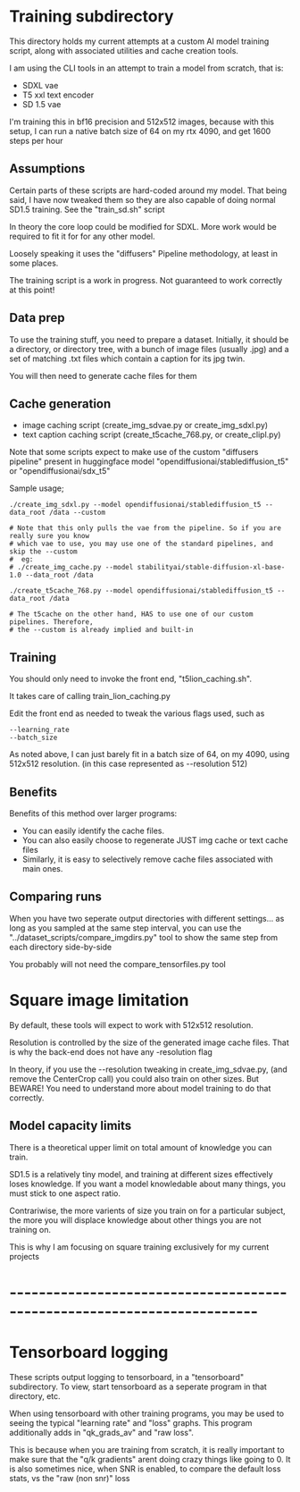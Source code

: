 # Training subdirectory

This directory holds my current attempts at a custom AI model training script,
along with associated utilities and cache creation tools.

I am using the CLI tools in an attempt to train a model from scratch, that is:

* SDXL vae
* T5 xxl text encoder
* SD 1.5 vae

I'm training this in bf16 precision and 512x512 images, because with this setup,
I can run a native batch size of 64 on my rtx 4090, and get
1600 steps per hour

## Assumptions

Certain parts of these scripts are hard-coded around my model.
That being said, I have now tweaked them so they are also capable 
of doing normal SD1.5 training.
See the "train_sd.sh" script

In theory the core loop could be modified for SDXL.
More work would be required to fit it for for any other model.

Loosely speaking it uses the "diffusers" Pipeline methodology, at least in some places.

The training script is a work in progress. Not guaranteed to work correctly at this point!

## Data prep

To use the training stuff, you need to prepare a dataset.
Initially, it should be a directory, or directory tree, with a bunch of image files
(usually .jpg) and a set of matching .txt files which contain a caption for its jpg twin.

You will then need to generate cache files for them

## Cache generation

* image caching script (create_img_sdvae.py or create_img_sdxl.py)
* text caption caching script (create_t5cache_768.py, or create_clipl.py)


Note that some scripts expect to make use of the custom "diffusers pipeline" present in
huggingface model "opendiffusionai/stablediffusion_t5"
or "opendiffusionai/sdx_t5"

Sample usage;

    ./create_img_sdxl.py --model opendiffusionai/stablediffusion_t5 --data_root /data --custom

    # Note that this only pulls the vae from the pipeline. So if you are really sure you know
    # which vae to use, you may use one of the standard pipelines, and skip the --custom
    #  eg:
    # ./create_img_cache.py --model stabilityai/stable-diffusion-xl-base-1.0 --data_root /data 

    ./create_t5cache_768.py --model opendiffusionai/stablediffusion_t5 --data_root /data

    # The t5cache on the other hand, HAS to use one of our custom pipelines. Therefore,
    # the --custom is already implied and built-in

## Training

You should only need to invoke the front end, "t5lion_caching.sh".

It takes care of calling train_lion_caching.py

Edit the front end as needed to tweak the various flags used, such as

    --learning_rate 
    --batch_size


As noted above, I can just barely fit in a batch size of 64, on my 4090, using 512x512 resolution.
(in this case represented as --resolution 512)

## Benefits

Benefits of this method over larger programs:

* You can easily identify the cache files. 
* You can also easily choose to regenerate JUST img cache or text cache files
* Similarly, it is easy to selectively remove cache files associated with main ones.

## Comparing runs

When you have two seperate output directories with different settings...
as long as you sampled at the same step interval, you can use the 
"../dataset_scripts/compare_imgdirs.py"
tool to show the same step from each directory side-by-side

You probably will not need the compare_tensorfiles.py tool

# Square image limitation

By default, these tools will expect to work with 512x512 resolution.

Resolution is controlled by the size of the generated image cache files.
That is why the back-end does not have any -resolution flag

In theory, if you use the --resolution tweaking in create_img_sdvae.py,
(and remove the CenterCrop call) 
you could also train on other sizes. But BEWARE!
You need to understand more about model training to do that correctly.

## Model capacity limits

There is a theoretical upper limit on total amount of knowledge you can train.

SD1.5 is a relatively tiny model, and training at different sizes effectively loses knowledge.
If you want a model knowledable about many things, you must stick to one aspect ratio. 

Contrariwise, the more varients of size you train on for a particular subject, the more
you will displace knowledge about other things you are not training on.

This is why I am focusing on square training exclusively for my current projects

# ------------------------------------------------------------------------

# Tensorboard logging

These scripts output logging to tensorboard, in a "tensorboard" subdirectory.
To view, start tensorboard as a seperate program in that directory, etc.

When using tensorboard with other training programs, you may be used to 
seeing the typical "learning rate" and "loss" graphs.
This program additionally adds in "qk_grads_av" and "raw loss".

This is because when you are training from scratch, it is really important to make sure
that the "q/k gradients" arent doing crazy things like going to 0.
It is also sometimes nice, when SNR is enabled, to compare the default loss stats, vs the
"raw (non snr)" loss


